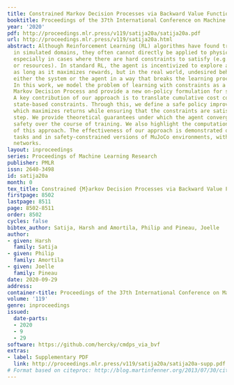 ```yaml
---
title: Constrained Markov Decision Processes via Backward Value Functions
booktitle: Proceedings of the 37th International Conference on Machine Learning
year: '2020'
pdf: http://proceedings.mlr.press/v119/satija20a/satija20a.pdf
url: http://proceedings.mlr.press/v119/satija20a.html
abstract: Although Reinforcement Learning (RL) algorithms have found tremendous success
  in simulated domains, they often cannot directly be applied to physical systems,
  especially in cases where there are hard constraints to satisfy (e.g. on safety
  or resources). In standard RL, the agent is incentivized to explore any behavior
  as long as it maximizes rewards, but in the real world, undesired behavior can damage
  either the system or the agent in a way that breaks the learning process itself.
  In this work, we model the problem of learning with constraints as a Constrained
  Markov Decision Process and provide a new on-policy formulation for solving it.
  A key contribution of our approach is to translate cumulative cost constraints into
  state-based constraints. Through this, we define a safe policy improvement method
  which maximizes returns while ensuring that the constraints are satisfied at every
  step. We provide theoretical guarantees under which the agent converges while ensuring
  safety over the course of training. We also highlight the computational advantages
  of this approach. The effectiveness of our approach is demonstrated on safe navigation
  tasks and in safety-constrained versions of MuJoCo environments, with deep neural
  networks.
layout: inproceedings
series: Proceedings of Machine Learning Research
publisher: PMLR
issn: 2640-3498
id: satija20a
month: 0
tex_title: Constrained {M}arkov Decision Processes via Backward Value Functions
firstpage: 8502
lastpage: 8511
page: 8502-8511
order: 8502
cycles: false
bibtex_author: Satija, Harsh and Amortila, Philip and Pineau, Joelle
author:
- given: Harsh
  family: Satija
- given: Philip
  family: Amortila
- given: Joelle
  family: Pineau
date: 2020-09-29
address: 
container-title: Proceedings of the 37th International Conference on Machine Learning
volume: '119'
genre: inproceedings
issued:
  date-parts:
  - 2020
  - 9
  - 29
software: https://github.com/hercky/cmdps_via_bvf
extras:
- label: Supplementary PDF
  link: http://proceedings.mlr.press/v119/satija20a/satija20a-supp.pdf
# Format based on citeproc: http://blog.martinfenner.org/2013/07/30/citeproc-yaml-for-bibliographies/
---
```

